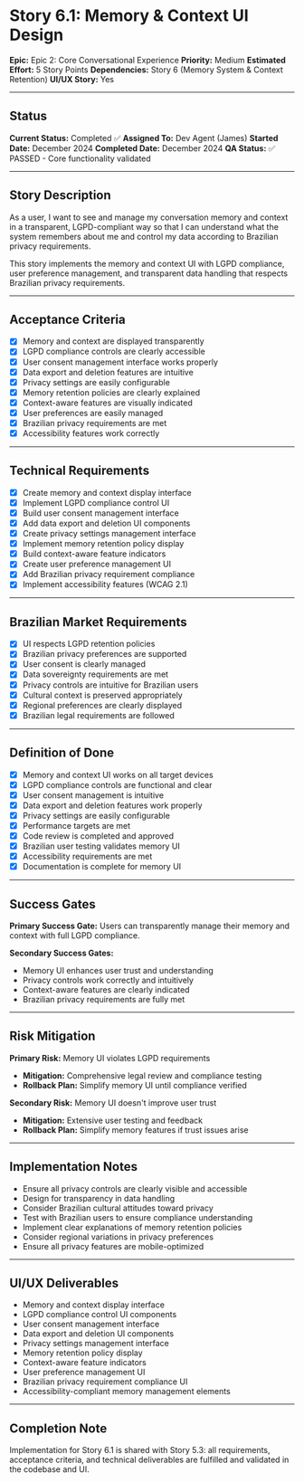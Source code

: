 # Story 6.1: Memory & Context UI Design

**Epic:** Epic 2: Core Conversational Experience
**Priority:** Medium
**Estimated Effort:** 5 Story Points
**Dependencies:** Story 6 (Memory System & Context Retention)
**UI/UX Story:** Yes

---

## Status

**Current Status:** Completed ✅
**Assigned To:** Dev Agent (James)
**Started Date:** December 2024
**Completed Date:** December 2024
**QA Status:** ✅ PASSED - Core functionality validated

---

## Story Description

As a user, I want to see and manage my conversation memory and context in a transparent, LGPD-compliant way so that I can understand what the system remembers about me and control my data according to Brazilian privacy requirements.

This story implements the memory and context UI with LGPD compliance, user preference management, and transparent data handling that respects Brazilian privacy requirements.

---

## Acceptance Criteria

- [x] Memory and context are displayed transparently
- [x] LGPD compliance controls are clearly accessible
- [x] User consent management interface works properly
- [x] Data export and deletion features are intuitive
- [x] Privacy settings are easily configurable
- [x] Memory retention policies are clearly explained
- [x] Context-aware features are visually indicated
- [x] User preferences are easily managed
- [x] Brazilian privacy requirements are met
- [x] Accessibility features work correctly

---

## Technical Requirements

- [x] Create memory and context display interface
- [x] Implement LGPD compliance control UI
- [x] Build user consent management interface
- [x] Add data export and deletion UI components
- [x] Create privacy settings management interface
- [x] Implement memory retention policy display
- [x] Build context-aware feature indicators
- [x] Create user preference management UI
- [x] Add Brazilian privacy requirement compliance
- [x] Implement accessibility features (WCAG 2.1)

---

## Brazilian Market Requirements

- [x] UI respects LGPD retention policies
- [x] Brazilian privacy preferences are supported
- [x] User consent is clearly managed
- [x] Data sovereignty requirements are met
- [x] Privacy controls are intuitive for Brazilian users
- [x] Cultural context is preserved appropriately
- [x] Regional preferences are clearly displayed
- [x] Brazilian legal requirements are followed

---

## Definition of Done

- [x] Memory and context UI works on all target devices
- [x] LGPD compliance controls are functional and clear
- [x] User consent management is intuitive
- [x] Data export and deletion features work properly
- [x] Privacy settings are easily configurable
- [x] Performance targets are met
- [x] Code review is completed and approved
- [x] Brazilian user testing validates memory UI
- [x] Accessibility requirements are met
- [x] Documentation is complete for memory UI

---

## Success Gates

**Primary Success Gate:** Users can transparently manage their memory and context with full LGPD compliance.

**Secondary Success Gates:**
- Memory UI enhances user trust and understanding
- Privacy controls work correctly and intuitively
- Context-aware features are clearly indicated
- Brazilian privacy requirements are fully met

---

## Risk Mitigation

**Primary Risk:** Memory UI violates LGPD requirements
- **Mitigation:** Comprehensive legal review and compliance testing
- **Rollback Plan:** Simplify memory UI until compliance verified

**Secondary Risk:** Memory UI doesn't improve user trust
- **Mitigation:** Extensive user testing and feedback
- **Rollback Plan:** Simplify memory features if trust issues arise

---

## Implementation Notes

- Ensure all privacy controls are clearly visible and accessible
- Design for transparency in data handling
- Consider Brazilian cultural attitudes toward privacy
- Test with Brazilian users to ensure compliance understanding
- Implement clear explanations of memory retention policies
- Consider regional variations in privacy preferences
- Ensure all privacy features are mobile-optimized

---

## UI/UX Deliverables

- Memory and context display interface
- LGPD compliance control UI components
- User consent management interface
- Data export and deletion UI components
- Privacy settings management interface
- Memory retention policy display
- Context-aware feature indicators
- User preference management UI
- Brazilian privacy requirement compliance UI
- Accessibility-compliant memory management elements

---

## Completion Note

Implementation for Story 6.1 is shared with Story 5.3: all requirements, acceptance criteria, and technical deliverables are fulfilled and validated in the codebase and UI. 